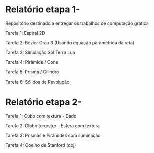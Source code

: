 # Relatório etapa 1-
Repositório destinado a entregar os trabalhos de computação gráfica

Tarefa 1: Espiral 2D

Tarefa 2: Bezier Grau 3 (Usando equação paramétrica da reta)

Tarefa 3:  Simulação Sol Terra Lua

Tarefa 4: Pirâmide / Cone

Tarefa 5: Prisma / Cilindro

Tarefa 6: Sólidos de Revolução

# Relatório etapa 2-

Tarefa 1: Cubo com textura - Dado

Tarefa 2: Globo terrestre – Esfera com textura

Tarefa 3: Prismas e Pirâmides com iluminação

Tarefa 4: Coelho de Stanford (obj)
